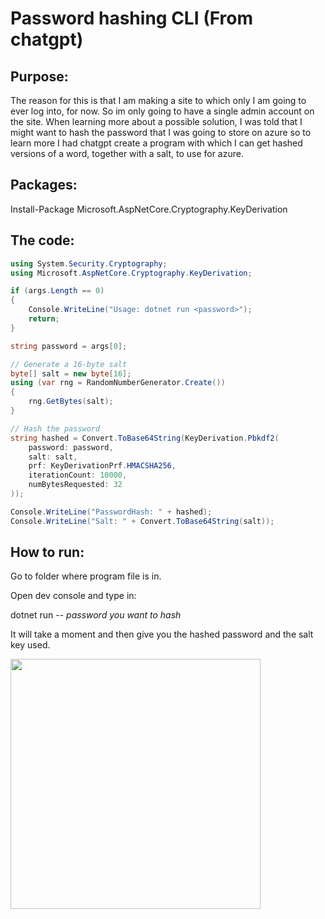 # Password hashing CLI (From chatgpt)

## Purpose:

The reason for this is that I am making a site to which only I am going to ever log into, for now. So im only going to have a single admin account on the site. When learning more about a possible solution, I was told that I might want to hash the password that I was going to store on azure so to learn more I had chatgpt create a program with which I can get hashed versions of a word, together with a salt, to use for azure.

## Packages:

Install-Package Microsoft.AspNetCore.Cryptography.KeyDerivation

## The code:

```csharp
using System.Security.Cryptography;
using Microsoft.AspNetCore.Cryptography.KeyDerivation;

if (args.Length == 0)
{
    Console.WriteLine("Usage: dotnet run <password>");
    return;
}

string password = args[0];

// Generate a 16-byte salt
byte[] salt = new byte[16];
using (var rng = RandomNumberGenerator.Create())
{
    rng.GetBytes(salt);
}

// Hash the password
string hashed = Convert.ToBase64String(KeyDerivation.Pbkdf2(
    password: password,
    salt: salt,
    prf: KeyDerivationPrf.HMACSHA256,
    iterationCount: 10000,
    numBytesRequested: 32
));

Console.WriteLine("PasswordHash: " + hashed);
Console.WriteLine("Salt: " + Convert.ToBase64String(salt));
```

## How to run:

Go to folder where program file is in.

Open dev console and type in:

dotnet run -- *password you want to hash*

It will take a moment and then give you the hashed password and the salt key used.

<img src="https://github.com/user-attachments/assets/bc4c6d79-d4ac-4dfc-a70f-2f56c191e28b" height="400">

